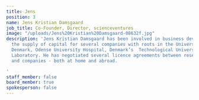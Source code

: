 ```yaml
---
title: Jens
position: 3
name: Jens Kristian Damsgaard
job_title: Co-Founder, Director, scienceventures
image: "/uploads/Jens%20Kristian%20Damsgaard-08632f.jpg"
description: 'Jens Kristian Damsgaard has been involved in business development and
  the supply of capital for several companies with roots in the University of Southern
  Denmark, Odense University Hospital, Denmark’s  Technological University, Risø National
  Laboratory. He has negotiated several licence agreements between research institutions
  and companies - both at home and abroad.

'
staff_member: false
board_member: true
spokesperson: false
---
```


